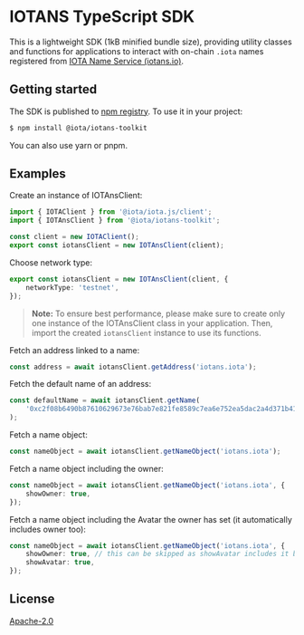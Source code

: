 # IOTANS TypeScript SDK

This is a lightweight SDK (1kB minified bundle size), providing utility classes and functions for
applications to interact with on-chain `.iota` names registered from
[IOTA Name Service (iotans.io)](https://iotans.io).

## Getting started

The SDK is published to [npm registry](https://www.npmjs.com/package/@iota/iotans-toolkit). To use
it in your project:

```bash
$ npm install @iota/iotans-toolkit
```

You can also use yarn or pnpm.

## Examples

Create an instance of IOTAnsClient:

```typescript
import { IOTAClient } from '@iota/iota.js/client';
import { IOTAnsClient } from '@iota/iotans-toolkit';

const client = new IOTAClient();
export const iotansClient = new IOTAnsClient(client);
```

Choose network type:

```typescript
export const iotansClient = new IOTAnsClient(client, {
	networkType: 'testnet',
});
```

> **Note:** To ensure best performance, please make sure to create only one instance of the
> IOTAnsClient class in your application. Then, import the created `iotansClient` instance to use its
> functions.

Fetch an address linked to a name:

```typescript
const address = await iotansClient.getAddress('iotans.iota');
```

Fetch the default name of an address:

```typescript
const defaultName = await iotansClient.getName(
	'0xc2f08b6490b87610629673e76bab7e821fe8589c7ea6e752ea5dac2a4d371b41',
);
```

Fetch a name object:

```typescript
const nameObject = await iotansClient.getNameObject('iotans.iota');
```

Fetch a name object including the owner:

```typescript
const nameObject = await iotansClient.getNameObject('iotans.iota', {
	showOwner: true,
});
```

Fetch a name object including the Avatar the owner has set (it automatically includes owner too):

```typescript
const nameObject = await iotansClient.getNameObject('iotans.iota', {
	showOwner: true, // this can be skipped as showAvatar includes it by default
	showAvatar: true,
});
```

## License

[Apache-2.0](https://github.com/IOTANSdapp/toolkit/blob/main/LICENSE)
